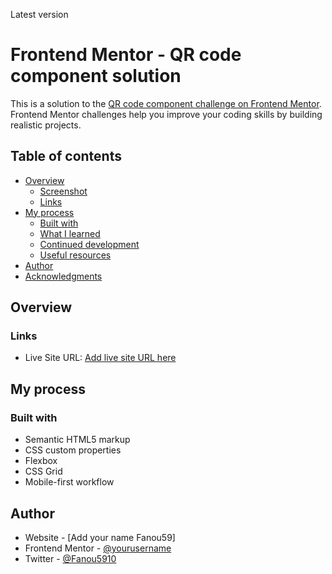 Latest version

# Frontend Mentor - QR code component solution

This is a solution to the [QR code component challenge on Frontend Mentor](https://www.frontendmentor.io/challenges/qr-code-component-iux_sIO_H). Frontend Mentor challenges help you improve your coding skills by building realistic projects. 

## Table of contents

- [Overview](#overview)
  - [Screenshot](#screenshot)
  - [Links](#links)
- [My process](#my-process)
  - [Built with](#built-with)
  - [What I learned](#what-i-learned)
  - [Continued development](#continued-development)
  - [Useful resources](#useful-resources)
- [Author](#author)
- [Acknowledgments](#acknowledgments)

## Overview

### Links

- Live Site URL: [Add live site URL here](https://fanou59.github.io/Qr-card-component)

## My process

### Built with

- Semantic HTML5 markup
- CSS custom properties
- Flexbox
- CSS Grid
- Mobile-first workflow


## Author

- Website - [Add your name Fanou59]
- Frontend Mentor - [@yourusername](https://www.frontendmentor.io/profile/yourusername)
- Twitter - [@Fanou5910](https://twitter.com/Fanou59150)


